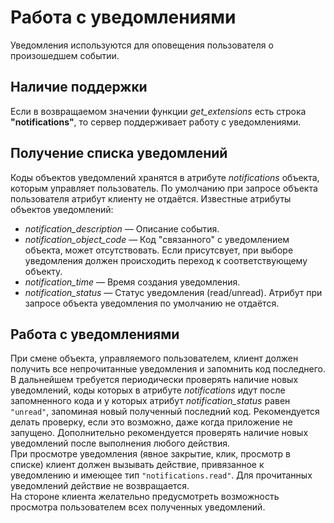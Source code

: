 # Работа с уведомлениями
Уведомления используются для оповещения пользователя о произошедшем событии.

## Наличие поддержки
Если в возвращаемом значении функции *get\_extensions* есть строка **"notifications"**, то сервер поддерживает работу с уведомлениями.

## Получение списка уведомлений
Коды объектов уведомлений хранятся в атрибуте *notifications* объекта, которым управляет пользователь. По умолчанию при запросе объекта пользователя атрибут клиенту не отдаётся.
Известные атрибуты объектов уведомлений:
* *notification\_description* — Описание события.
* *notification\_object\_code* — Код "связанного" с уведомлением объекта, может отсутствовать. Если присутсвует, при выборе уведомления должен происходить переход к соответствующему объекту.
* *notification\_time* — Время создания уведомления.
* *notification\_status* — Статус уведомления (read/unread). Атрибут при запросе объекта уведомления по умолчанию не отдаётся.

## Работа с уведомлениями
При смене объекта, управляемого пользователем, клиент должен получить все непрочитанные уведомления и запомнить код последнего. В дальнейшем требуется периодически проверять наличие новых уведомлений, коды которых в атрибуте *notifications* идут после запомненного кода и у которых атрибут *notification\_status* равен `"unread"`, запоминая новый полученный последний код. Рекомендуется делать проверку, если это возможно, даже когда приложение не запущено. Дополнительно рекомендуется проверять наличие новых уведомлений после выполнения любого действия.  
При просмотре уведомления (явное закрытие, клик, просмотр в списке) клиент должен вызывать действие, привязанное к уведомлению и имеющее тип `"notifications.read"`. Для прочитанных уведомлений действие не возвращается.  
На стороне клиента желательно предусмотреть возможность просмотра пользователем всех полученных уведомлений.